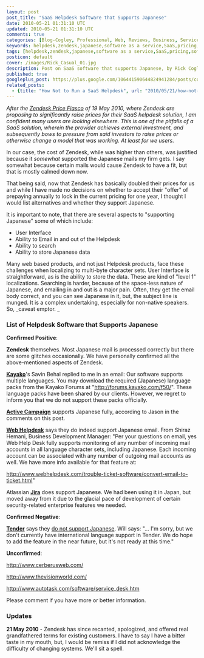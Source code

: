```yaml
---           
layout: post
post_title: "SaaS Helpdesk Software that Supports Japanese"
date: 2010-05-21 01:31:10 UTC
updated: 2010-05-21 01:31:10 UTC
comments: true
categories: [Blog-Cogley, Professional, Web, Reviews, Business, Service]
keywords: helpdesk,zendesk,japanese,software as a service,SaaS,pricing,software,alternatives,helpdesk applications,processing,language
tags: [helpdesk,zendesk,japanese,software as a service,SaaS,pricing,software,alternatives,helpdesk applications,processing,language]
posticon: default
cover: /images/Rick_Casual_01.jpg
description: Post on SaaS software that supports Japanese, by Rick Cogley. 
published: true
googleplus_post: https://plus.google.com/106441590644824941284/posts/coU2njMEyRB
related_posts:
  - {title: "How Not to Run a SaaS Helpdesk", url: "2010/05/21/how-not-to-run-a-saas-zendesk/"}
---
```


_After the [Zendesk Price Fiasco](http://rick.cogley.info/blog/index.php?id=376560998858713850) of 19 May 2010, where Zendesk are proposing to significantly raise prices for their SaaS helpdesk solution, I am confident many users are looking elsewhere. This is one of the pitfalls of a SaaS solution, wherein the provider achieves external investment, and subsequently bows to pressure from said investors to raise prices or otherwise change a model that was working. At least for we users._

<!--more--> 

In our case, the cost of Zendesk, while was higher than others, was justified because it _somewhat_ supported the Japanese mails my firm gets. I say somewhat because certain mails would cause Zendesk to have a fit, but that is mostly calmed down now. 




That being said, now that Zendesk has basically doubled their prices for us and while I have made no decisions on whether to accept their "offer" of prepaying annually to lock in the current pricing for one year, I thought I would list alternatives and whether they support Japanese. 




It is important to note, that there are several aspects to "supporting Japanese" some of which include: 


* User Interface
* Ability to Email in and out of the Helpdesk
* Ability to search
* Ability to store Japanese data



Many web based products, and not just Helpdesk products, face these challenges when localizing to multi-byte character sets. User Interface is straightforward, as is the ability to store the data. These are kind of "level 1" localizations. Searching is harder, because of the space-less nature of Japanese, and emailing in and out is a major pain. Often, they get the email body correct, and you can see Japanese in it, but, the subject line is munged. It is a complex undertaking, especially for non-native speakers. So, _caveat emptor. _




### List of Helpdesk Software that Supports Japanese






**Confirmed Positive**:




**Zendesk** themselves. Most Japanese mail is processed correctly but there are some glitches occasionally. We have personally confirmed all the above-mentioned aspects of Zendesk. 




[**Kayako**](http://www.kayako.com/)'s Savin Behal replied to me in an email: Our software supports multiple languages. You may download the required (Japanese) language packs from the Kayako Forums at "http://forums.kayako.com/f50/". These language packs have been shared by our clients. However, we regret to inform you that we do not support these packs officially. 




[**Active Campaign**](http://www.activecampaign.com/help-desk-software/) supports Japanese fully, according to Jason in the comments on this post. 




[**Web Helpdesk**](http://webhelpdesk.com/) says they do indeed support Japanese email. From Shiraz Hemani, Business Development Manager: "Per your questions on email, yes Web Help Desk fully supports monitoring of any number of incoming mail accounts in all language character sets, including Japanese. Each incoming account can be associated with any number of outgoing mail accounts as well. We have more info available for that feature at:




http://www.webhelpdesk.com/trouble-ticket-software/convert-email-to-ticket.html" 




Atlassian [**Jira**](http://www.atlassian.com/software/jira/default.jsp) does support Japanese. We had been using it in Japan, but moved away from it due to the glacial pace of development of certain security-related enterprise features we needed.  




**Confirmed Negative**: 




[**Tender**](http://tenderapp.com/) says they [do not support Japanese](https://help.tenderapp.com/discussions/questions/491-japanese). Will says: "... I'm sorry, but we don't currently have international language support in Tender. We do hope to add the feature in the near future, but it's not ready at this time."




**Unconfirmed**: 




http://www.cerberusweb.com/




http://www.thevisionworld.com/




http://www.autotask.com/software/service_desk.htm




Please comment if you have more or better information. 




### Updates






**21 May 2010** - Zendesk has since recanted, apologized, and offered real grandfathered terms for existing customers. I have to say I have a bitter taste in my mouth, but, I would be remiss if I did not acknowledge the difficulty of changing systems. We'll sit a spell.


